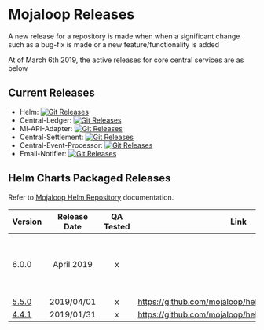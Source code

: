 # Mojaloop Releases

A new release for a repository is made when when a significant change such as a bug-fix is made or a new feature/functionality is added

At of March 6th 2019, the active releases for core central services are as below

## Current Releases
* Helm: [![Git Releases](https://img.shields.io/github/release/mojaloop/helm.svg?style=flat)](https://github.com/mojaloop/helm/releases)
* Central-Ledger: [![Git Releases](https://img.shields.io/github/release/mojaloop/central-ledger.svg?style=flat)](https://github.com/mojaloop/central-ledger/releases)
* Ml-API-Adapter: [![Git Releases](https://img.shields.io/github/release/mojaloop/ml-api-adapter.svg?style=flat)](https://github.com/mojaloop/ml-api-adapter/releases)
* Central-Settlement: [![Git Releases](https://img.shields.io/github/release/mojaloop/central-settlement.svg?style=flat)](https://github.com/mojaloop/central-settlement/releases)
* Central-Event-Processor: [![Git Releases](https://img.shields.io/github/release/mojaloop/central-event-processor.svg?style=flat)](https://github.com/mojaloop/central-event-processor/releases)
* Email-Notifier: [![Git Releases](https://img.shields.io/github/release/mojaloop/email-notifier.svg?style=flat)](https://github.com/mojaloop/email-notifier/releases)


## Helm Charts Packaged Releases

Refer to [Mojaloop Helm Repository](../repositories/helm.md) documentation.

| Version | Release Date | QA Tested | Link | Notes |
| --- | :---: | :---: | --- |  --- |
| 6.0.0 | April 2019 | x |  | To be released at PI5 Convening in April 2019 |
| [5.5.0](https://github.com/mojaloop/helm/releases/tag/v5.5.0) | 2019/04/01 | x | https://github.com/mojaloop/helm/releases/tag/v5.5.0 |  |
| [4.4.1](https://github.com/mojaloop/helm/releases/tag/v4.4.1) | 2019/01/31 | x | https://github.com/mojaloop/helm/releases/tag/v4.4.1 |  |
